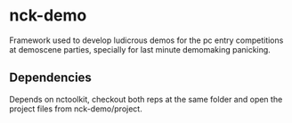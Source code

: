 # nck-demo
Framework used to develop ludicrous demos for the pc entry competitions at demoscene parties, specially for last minute demomaking  panicking.

## Dependencies
Depends on nctoolkit, checkout both reps at the same folder and open the project files from nck-demo/project.
